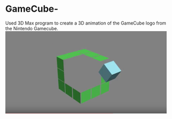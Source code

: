 # GameCube-
Used 3D Max program to create a 3D animation of the GameCube logo from the Nintendo Gamecube.  
[![Gamecube Animation](https://github.com/kst4052/GameCube-/blob/master/Capture.JPG)](https://youtu.be/kS3Rc-py84E) 

